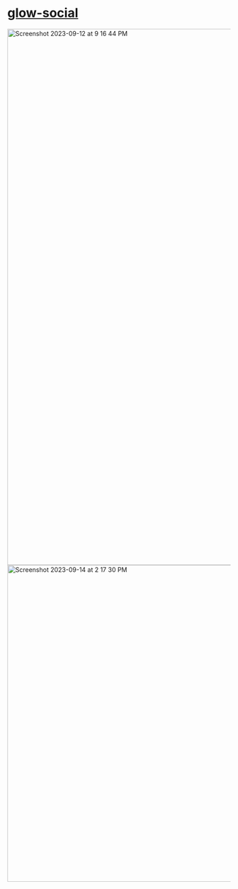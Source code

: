 # <a href="https://glow.jessejesse.com">glow-social
<img width="1212" alt="Screenshot 2023-09-12 at 9 16 44 PM" src="https://github.com/sudo-self/glow-social/assets/119916323/7d7100d3-80d7-46e1-9f35-7ac479c87fbd">
<img width="716" alt="Screenshot 2023-09-14 at 2 17 30 PM" src="https://github.com/sudo-self/glow-social/assets/119916323/5f998968-6b86-4f7e-b7f8-bfc1d26bc117">

